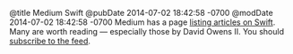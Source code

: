 @title Medium Swift
@pubDate 2014-07-02 18:42:58 -0700
@modDate 2014-07-02 18:42:58 -0700
Medium has a page <a href="https://medium.com/swift-programming/">listing articles on Swift</a>. Many are worth reading — especially those by David Owens II. You should <a href="https://medium.com/feed/swift-programming">subscribe to the feed</a>.
